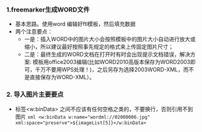 ### 1.freemarker生成WORD文件

+ 基本思路。使用word 编辑好ftl模板，然后填充数据
+  两个注意要点：
    +  一是：插入WORD中的图片大小会按照模板中的图片大小自动进行放大或缩小，所以建议最好按照事先规定的格式来上传固定图片尺寸；
    -  二是：最终生成的WORD文档在打开时有时会出现提示文档错误，解决方案:
        模板用office2003编辑(比如WORD2010高版本保存为WORD2003即可，千万不要用WPS处理！)，之后另存为选择2003WORD-XML，而不是直接保存为WORD-XML）。


### 2. 导入图片主要要点

   -  标签<w:binData> 之间不应该有任何空格之类的，不要换行，否则引用不到图片
    ```xml
        <w:binData w:name="wordml://02000006.jpg" xml:space="preserve">${imageList[5]}</w:binData>
    ```